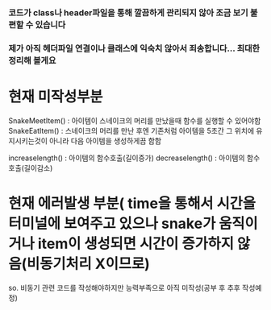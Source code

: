 ### 코드가 class나 header파일을 통해 깔끔하게 관리되지 않아 조금 보기 불편할 수 있습니다
### 제가 아직 헤더파일 연결이나 클래스에 익숙치 않아서 죄송합니다... 최대한 정리해 볼게요









# 현재 미작성부분
SnakeMeetItem() : 아이템이 스네이크의 머리를 만났을때 함수를 실행할 수 있어야함
SnakeEatItem() : 스네이크의 머리를 만난 후엔 기존처럼 아이템을 5초간 그 위치에 유지시키는것이 아니라 다음 아이템을 생성하게끔 함함 

increaselength() : 아이템의 함수호출(길이증가) 
decreaselength() : 아이템의 함수호출(길이감소)


# 현재 에러발생 부분( time을 통해서 시간을 터미널에 보여주고 있으나 snake가 움직이거나 item이 생성되면 시간이 증가하지 않음(비동기처리 X이므로)
so. 비동기 관련 코드를 작성해야하지만 능력부족으로 아직 미작성(공부 후 추후 작성예정)



